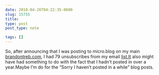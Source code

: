 ```yaml
---
date: 2018-04-26T04:22:35-0600
slug: 15755
title: 
type: post
post_type: note

tags: []
---
```

So, after announcing that I was posting to micro.blog on my main [brandontreb.com](http://brandontreb.com), I had 79 unsubscribes from my email [list.It](http://list.It) also might have had something to do with the fact that I hadn’t posted in over a year.Maybe I’m do for the “Sorry I haven’t posted in a while” blog posts.



